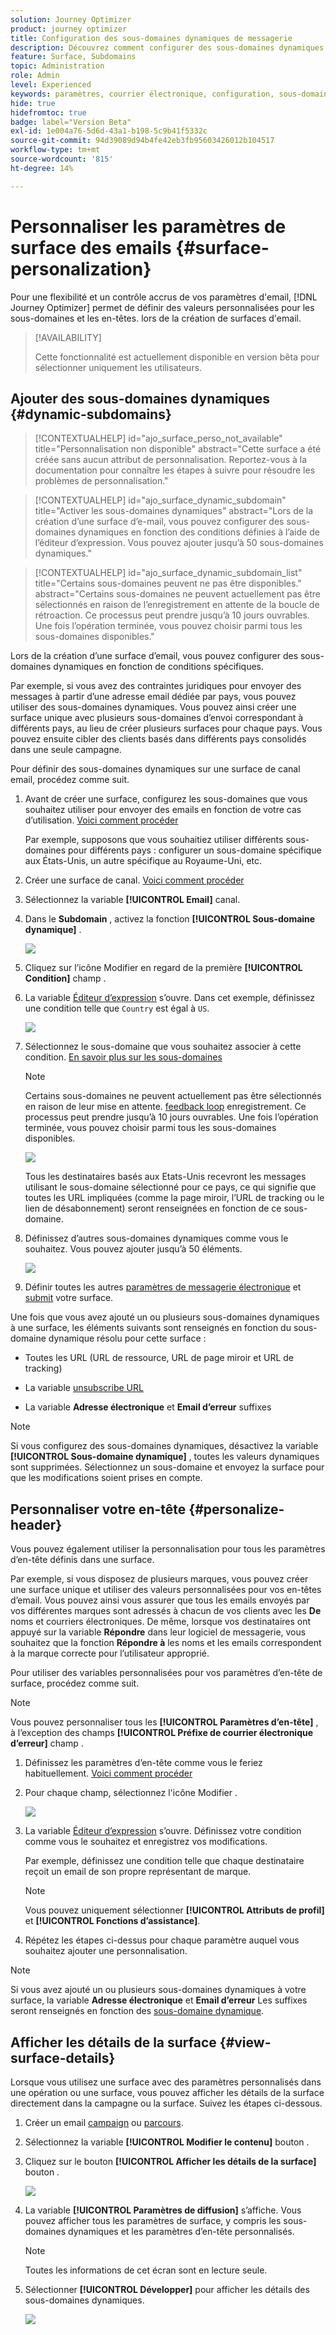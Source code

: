 ```yaml
---
solution: Journey Optimizer
product: journey optimizer
title: Configuration des sous-domaines dynamiques de messagerie
description: Découvrez comment configurer des sous-domaines dynamiques au niveau de la surface du canal email
feature: Surface, Subdomains
topic: Administration
role: Admin
level: Experienced
keywords: paramètres, courrier électronique, configuration, sous-domaine
hide: true
hidefromtoc: true
badge: label="Version Beta"
exl-id: 1e004a76-5d6d-43a1-b198-5c9b41f5332c
source-git-commit: 94d39089d94b4fe42eb3fb95603426012b104517
workflow-type: tm+mt
source-wordcount: '815'
ht-degree: 14%

---
```


# Personnaliser les paramètres de surface des emails {#surface-personalization}

Pour une flexibilité et un contrôle accrus de vos paramètres d&#39;email, [!DNL Journey Optimizer] permet de définir des valeurs personnalisées pour les sous-domaines et les en-têtes.<!--and URL tracking parameters--> lors de la création de surfaces d&#39;email.

>[!AVAILABILITY]
>
>Cette fonctionnalité est actuellement disponible en version bêta pour sélectionner uniquement les utilisateurs. <!--To join the beta program, contact Adobe Customer Care.-->

## Ajouter des sous-domaines dynamiques {#dynamic-subdomains}

>[!CONTEXTUALHELP]
>id="ajo_surface_perso_not_available"
>title="Personnalisation non disponible"
>abstract="Cette surface a été créée sans aucun attribut de personnalisation. Reportez-vous à la documentation pour connaître les étapes à suivre pour résoudre les problèmes de personnalisation."

>[!CONTEXTUALHELP]
>id="ajo_surface_dynamic_subdomain"
>title="Activer les sous-domaines dynamiques"
>abstract="Lors de la création d’une surface d’e-mail, vous pouvez configurer des sous-domaines dynamiques en fonction des conditions définies à l’aide de l’éditeur d’expression. Vous pouvez ajouter jusqu’à 50 sous-domaines dynamiques."

>[!CONTEXTUALHELP]
>id="ajo_surface_dynamic_subdomain_list"
>title="Certains sous-domaines peuvent ne pas être disponibles."
>abstract="Certains sous-domaines ne peuvent actuellement pas être sélectionnés en raison de l’enregistrement en attente de la boucle de rétroaction. Ce processus peut prendre jusqu’à 10 jours ouvrables. Une fois l’opération terminée, vous pouvez choisir parmi tous les sous-domaines disponibles."

Lors de la création d’une surface d’email, vous pouvez configurer des sous-domaines dynamiques en fonction de conditions spécifiques.

Par exemple, si vous avez des contraintes juridiques pour envoyer des messages à partir d’une adresse email dédiée par pays, vous pouvez utiliser des sous-domaines dynamiques. Vous pouvez ainsi créer une surface unique avec plusieurs sous-domaines d’envoi correspondant à différents pays, au lieu de créer plusieurs surfaces pour chaque pays. Vous pouvez ensuite cibler des clients basés dans différents pays consolidés dans une seule campagne.

Pour définir des sous-domaines dynamiques sur une surface de canal email, procédez comme suit.

1. Avant de créer une surface, configurez les sous-domaines que vous souhaitez utiliser pour envoyer des emails en fonction de votre cas d’utilisation. [Voici comment procéder](../configuration/about-subdomain-delegation.md)

   Par exemple, supposons que vous souhaitiez utiliser différents sous-domaines pour différents pays : configurer un sous-domaine spécifique aux États-Unis, un autre spécifique au Royaume-Uni, etc.

1. Créer une surface de canal. [Voici comment procéder](../configuration/channel-surfaces.md)

1. Sélectionnez la variable **[!UICONTROL Email]** canal.

1. Dans le **Subdomain** , activez la fonction **[!UICONTROL Sous-domaine dynamique]** .

   ![](assets/surface-email-dynamic-subdomain.png)

1. Cliquez sur l’icône Modifier en regard de la première **[!UICONTROL Condition]** champ .

1. La variable [Éditeur d’expression](../personalization/personalization-build-expressions.md) s’ouvre. Dans cet exemple, définissez une condition telle que `Country` est égal à `US`.

   ![](assets/surface-email-edit-condition.png)

1. Sélectionnez le sous-domaine que vous souhaitez associer à cette condition. [En savoir plus sur les sous-domaines](../configuration/about-subdomain-delegation.md)

   >[!NOTE]
   >
   >Certains sous-domaines ne peuvent actuellement pas être sélectionnés en raison de leur mise en attente. [feedback loop](../reports/deliverability.md#feedback-loops) enregistrement. Ce processus peut prendre jusqu’à 10 jours ouvrables. Une fois l’opération terminée, vous pouvez choisir parmi tous les sous-domaines disponibles. <!--where FL registration happens? is it when delegating a subdomain and you're awaiting from subdomain validation? or is it on ISP side only?-->

   ![](assets/surface-email-select-subdomain.png)

   Tous les destinataires basés aux Etats-Unis recevront les messages utilisant le sous-domaine sélectionné pour ce pays, ce qui signifie que toutes les URL impliquées (comme la page miroir, l’URL de tracking ou le lien de désabonnement) seront renseignées en fonction de ce sous-domaine.

1. Définissez d’autres sous-domaines dynamiques comme vous le souhaitez. Vous pouvez ajouter jusqu’à 50 éléments.

   ![](assets/surface-email-add-dynamic-subdomain.png)

   <!--Select the [IP pool](../configuration/ip-pools.md) to associate with the surface. [Learn more](email-settings.md#subdomains-and-ip-pools)-->

1. Définir toutes les autres [paramètres de messagerie électronique](email-settings.md) et [submit](../configuration/channel-surfaces.md#create-channel-surface) votre surface.

Une fois que vous avez ajouté un ou plusieurs sous-domaines dynamiques à une surface, les éléments suivants sont renseignés en fonction du sous-domaine dynamique résolu pour cette surface :

* Toutes les URL (URL de ressource, URL de page miroir et URL de tracking)

* La variable [unsubscribe URL](email-settings.md#list-unsubscribe)

* La variable **Adresse électronique** et **Email d’erreur** suffixes

>[!NOTE]
>
>Si vous configurez des sous-domaines dynamiques, désactivez la variable **[!UICONTROL Sous-domaine dynamique]** , toutes les valeurs dynamiques sont supprimées. Sélectionnez un sous-domaine et envoyez la surface pour que les modifications soient prises en compte.

## Personnaliser votre en-tête {#personalize-header}

Vous pouvez également utiliser la personnalisation pour tous les paramètres d’en-tête définis dans une surface.

Par exemple, si vous disposez de plusieurs marques, vous pouvez créer une surface unique et utiliser des valeurs personnalisées pour vos en-têtes d’email. Vous pouvez ainsi vous assurer que tous les emails envoyés par vos différentes marques sont adressés à chacun de vos clients avec les **De** noms et courriers électroniques. De même, lorsque vos destinataires ont appuyé sur la variable **Répondre** dans leur logiciel de messagerie, vous souhaitez que la fonction **Répondre à** les noms et les emails correspondent à la marque correcte pour l’utilisateur approprié.

Pour utiliser des variables personnalisées pour vos paramètres d’en-tête de surface, procédez comme suit.

>[!NOTE]
>
>Vous pouvez personnaliser tous les **[!UICONTROL Paramètres d’en-tête]** , à l’exception des champs **[!UICONTROL Préfixe de courrier électronique d’erreur]** champ .


1. Définissez les paramètres d’en-tête comme vous le feriez habituellement. [Voici comment procéder](email-settings.md#email-header)

1. Pour chaque champ, sélectionnez l&#39;icône Modifier .

   ![](assets/surface-email-personalize-header.png)

1. La variable [Éditeur d’expression](../personalization/personalization-build-expressions.md) s’ouvre. Définissez votre condition comme vous le souhaitez et enregistrez vos modifications.

   Par exemple, définissez une condition telle que chaque destinataire reçoit un email de son propre représentant de marque.

   >[!NOTE]
   >
   >Vous pouvez uniquement sélectionner **[!UICONTROL Attributs de profil]** et **[!UICONTROL Fonctions d’assistance]**.

1. Répétez les étapes ci-dessus pour chaque paramètre auquel vous souhaitez ajouter une personnalisation.

>[!NOTE]
>
>Si vous avez ajouté un ou plusieurs sous-domaines dynamiques à votre surface, la variable **Adresse électronique** et **Email d’erreur** Les suffixes seront renseignés en fonction des [sous-domaine dynamique](#dynamic-subdomains).

<!--
## Use personalized URL tracking {#personalize-url-tracking}

To use personalized URL tracking prameters, follow the steps below.

1. Select the profile attribute of your choice from the expression editor.

1. Repeat the steps above for each tracking parameter you want to personalize.

Now when the email is sent out, this parameter will be automatically appended to the end of the URL. You can then capture this parameter in web analytics tools or in performance reports.
-->

## Afficher les détails de la surface {#view-surface-details}

Lorsque vous utilisez une surface avec des paramètres personnalisés dans une opération ou une surface, vous pouvez afficher les détails de la surface directement dans la campagne ou la surface. Suivez les étapes ci-dessous.

1. Créer un email [campaign](../campaigns/create-campaign.md) ou [parcours](../building-journeys/journey-gs.md).

1. Sélectionnez la variable **[!UICONTROL Modifier le contenu]** bouton .

1. Cliquez sur le bouton **[!UICONTROL Afficher les détails de la surface]** bouton .

   ![](assets/campaign-view-surface-details.png)

1. La variable **[!UICONTROL Paramètres de diffusion]** s’affiche. Vous pouvez afficher tous les paramètres de surface, y compris les sous-domaines dynamiques et les paramètres d’en-tête personnalisés.

   >[!NOTE]
   >
   >Toutes les informations de cet écran sont en lecture seule.

1. Sélectionner **[!UICONTROL Développer]** pour afficher les détails des sous-domaines dynamiques.

   ![](assets/campaign-delivery-settings-subdomain-expand.png)

